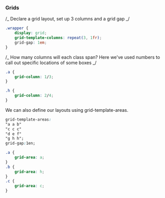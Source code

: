 ### Grids

/_ Declare a grid layout, set up 3 columns and a grid gap _/

```css
.wrapper {
	display: grid;
	grid-template-columns: repeat(3, 1fr);
	grid-gap: 1em;
}
```

/_ How many columns will each class span? Here we've used numbers to call out specific locations of some boxes _/

```css
.a {
	grid-column: 1/3;
}

.h {
	grid-column: 2/4;
}
```

We can also define our layouts using grid-template-areas.

```css
grid-template-areas:
"a a b"
"c c c"
"d e f"
"g h h";
grid-gap:1en;

.a {
	grid-area: a;
}
.b {
	grid-area: h;
}
.c {
	grid-area: c;
}
```


